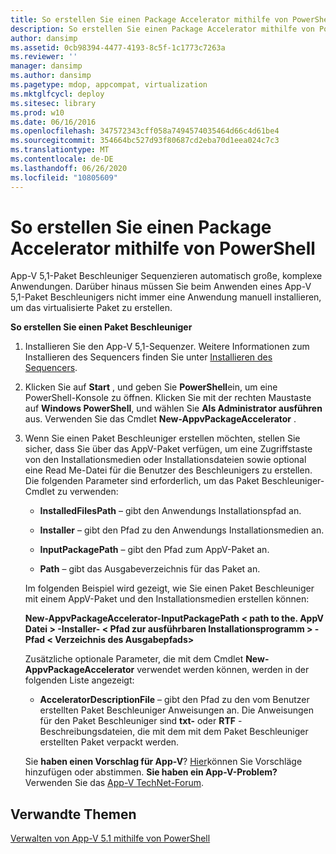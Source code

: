 ```yaml
---
title: So erstellen Sie einen Package Accelerator mithilfe von PowerShell
description: So erstellen Sie einen Package Accelerator mithilfe von PowerShell
author: dansimp
ms.assetid: 0cb98394-4477-4193-8c5f-1c1773c7263a
ms.reviewer: ''
manager: dansimp
ms.author: dansimp
ms.pagetype: mdop, appcompat, virtualization
ms.mktglfcycl: deploy
ms.sitesec: library
ms.prod: w10
ms.date: 06/16/2016
ms.openlocfilehash: 347572343cff058a7494574035464d66c4d61be4
ms.sourcegitcommit: 354664bc527d93f80687cd2eba70d1eea024c7c3
ms.translationtype: MT
ms.contentlocale: de-DE
ms.lasthandoff: 06/26/2020
ms.locfileid: "10805609"
---
```

# So erstellen Sie einen Package Accelerator mithilfe von PowerShell


App-V 5,1-Paket Beschleuniger Sequenzieren automatisch große, komplexe Anwendungen. Darüber hinaus müssen Sie beim Anwenden eines App-V 5,1-Paket Beschleunigers nicht immer eine Anwendung manuell installieren, um das virtualisierte Paket zu erstellen.

**So erstellen Sie einen Paket Beschleuniger**

1.  Installieren Sie den App-V 5,1-Sequenzer. Weitere Informationen zum Installieren des Sequencers finden Sie unter [Installieren des Sequencers](how-to-install-the-sequencer-51beta-gb18030.md).

2.  Klicken Sie auf **Start** , und geben Sie **PowerShell**ein, um eine PowerShell-Konsole zu öffnen. Klicken Sie mit der rechten Maustaste auf **Windows PowerShell**, und wählen Sie **Als Administrator ausführen** aus. Verwenden Sie das Cmdlet **New-AppvPackageAccelerator** .

3.  Wenn Sie einen Paket Beschleuniger erstellen möchten, stellen Sie sicher, dass Sie über das AppV-Paket verfügen, um eine Zugriffstaste von den Installationsmedien oder Installationsdateien sowie optional eine Read Me-Datei für die Benutzer des Beschleunigers zu erstellen. Die folgenden Parameter sind erforderlich, um das Paket Beschleuniger-Cmdlet zu verwenden:

    -   **InstalledFilesPath** – gibt den Anwendungs Installationspfad an.

    -   **Installer** – gibt den Pfad zu den Anwendungs Installationsmedien an.

    -   **InputPackagePath** – gibt den Pfad zum AppV-Paket an.

    -   **Path** – gibt das Ausgabeverzeichnis für das Paket an.

    Im folgenden Beispiel wird gezeigt, wie Sie einen Paket Beschleuniger mit einem AppV-Paket und den Installationsmedien erstellen können:

    **New-AppvPackageAccelerator-InputPackagePath &lt; path to the. AppV Datei &gt; -Installer- &lt; Pfad zur ausführbaren Installationsprogramm &gt; -Pfad &lt; Verzeichnis des Ausgabepfads&gt;**

    Zusätzliche optionale Parameter, die mit dem Cmdlet **New-AppvPackageAccelerator** verwendet werden können, werden in der folgenden Liste angezeigt:

    -   **AcceleratorDescriptionFile** – gibt den Pfad zu den vom Benutzer erstellten Paket Beschleuniger Anweisungen an. Die Anweisungen für den Paket Beschleuniger sind **txt-** oder **RTF** -Beschreibungsdateien, die mit dem mit dem Paket Beschleuniger erstellten Paket verpackt werden.

    Sie **haben einen Vorschlag für App-V**? [Hier](http://appv.uservoice.com/forums/280448-microsoft-application-virtualization)können Sie Vorschläge hinzufügen oder abstimmen. **Sie haben ein App-V-Problem?** Verwenden Sie das [App-V TechNet-Forum](https://social.technet.microsoft.com/Forums/home?forum=mdopappv).

## Verwandte Themen


[Verwalten von App-V 5.1 mithilfe von PowerShell](administering-app-v-51-by-using-powershell.md)

 

 





